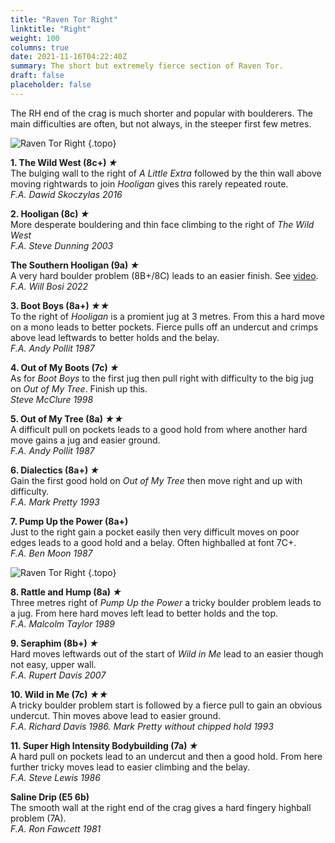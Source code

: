 ```yaml
---
title: "Raven Tor Right"
linktitle: "Right"
weight: 100
columns: true
date: 2021-11-16T04:22:40Z
summary: The short but extremely fierce section of Raven Tor.
draft: false
placeholder: false
---
```


The RH end of the crag is much shorter and popular with boulderers. The main difficulties are often, but not always, in the steeper first few metres. 

![Raven Tor Right](/img/peak/millers-dale/ravenstor-boot-boys.jpg)
{.topo}


**1. The Wild West (8c+) *&starf;***  
The bulging wall to the right of *A Little Extra* followed by the thin wall above moving rightwards to join *Hooligan* gives this rarely repeated route.  
*F.A. Dawid Skoczylas 2016*

**2. Hooligan (8c) *&starf;***  
More desperate bouldering and thin face climbing to the right of *The Wild West*  
*F.A. Steve Dunning 2003*

**The Southern Hooligan (9a) *&starf;***  
A very hard boulder problem (8B+/8C) leads to an easier finish. See [video](https://www.youtube.com/watch?v=IfnkQC9k2ZU).  
*F.A. Will Bosi 2022*

**3. Boot Boys (8a+) *&starf;&starf;***  
To the right of *Hooligan* is a promient jug at 3 metres. From this a hard move on a mono leads to better pockets. Fierce pulls off an undercut and crimps above lead leftwards to better holds and the belay.  
*F.A. Andy Pollit 1987*

**4. Out of My Boots (7c) *&starf;***  
As for *Boot Boys* to the first jug then pull right with difficulty to the big jug on *Out of My Tree*. Finish up this.  
*Steve McClure 1998*

**5. Out of My Tree (8a) *&starf;&starf;***  
A difficult pull on pockets leads to a good hold from where another hard move gains a jug and easier ground.  
*F.A. Andy Pollit 1987*

**6. Dialectics (8a+) *&starf;***  
Gain the first good hold on *Out of My Tree* then move right and up with difficulty.  
*F.A. Mark Pretty 1993*

**7. Pump Up the Power (8a+)**  
Just to the right gain a pocket easily then very difficult moves on poor edges leads to a good hold and a belay. Often highballed at font 7C+.  
*F.A. Ben Moon 1987*

![Raven Tor Right](/img/peak/millers-dale/ravenstor-far-right.jpg)
{.topo}

**8. Rattle and Hump (8a) *&starf;***  
Three metres right of *Pump Up the Power* a tricky boulder problem leads to a jug. From here hard moves left lead to better holds and the top.  
*F.A. Malcolm Taylor 1989*

**9. Seraphim (8b+) *&starf;***  
Hard moves leftwards out of the start of *Wild in Me* lead to an easier though not easy, upper wall.  
*F.A. Rupert Davis 2007*

**10. Wild in Me (7c) *&starf;&starf;***  
A tricky boulder problem start is followed by a fierce pull to gain an obvious undercut. Thin moves above lead to easier ground.  
*F.A. Richard Davis 1986. Mark Pretty without chipped hold 1993*

**11. Super High Intensity Bodybuilding (7a) *&starf;***  
A hard pull on pockets lead to an undercut and then a good hold. From here further tricky moves lead to easier climbing and the belay.  
*F.A. Steve Lewis 1986*

**Saline Drip (E5 6b)**  
The smooth wall at the right end of the crag gives a hard fingery highball problem (7A).  
*F.A. Ron Fawcett 1981*